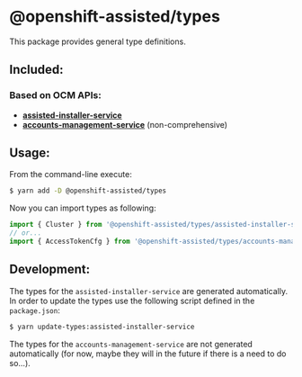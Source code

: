 # @openshift-assisted/types

This package provides general type definitions.

## Included:

### Based on OCM APIs:

- [**assisted-installer-service**](https://api.openshift.com/api/assisted-install/v2/openapi)
- [**accounts-management-service**](https://api.openshift.com/api/accounts_mgmt/v1/openapi)
  (non-comprehensive)

## Usage:

From the command-line execute:

```bash
$ yarn add -D @openshift-assisted/types
```

Now you can import types as following:

```ts
import { Cluster } from '@openshift-assisted/types/assisted-installer-service';
// or...
import { AccessTokenCfg } from '@openshift-assisted/types/accounts-management-service';
```

## Development:

The types for the `assisted-installer-service` are generated automatically.  
In order to update the types use the following script defined in the `package.json`:

```bash
$ yarn update-types:assisted-installer-service
```

The types for the `accounts-management-service` are not generated automatically (for now, maybe they
will in the future if there is a need to do so...).
